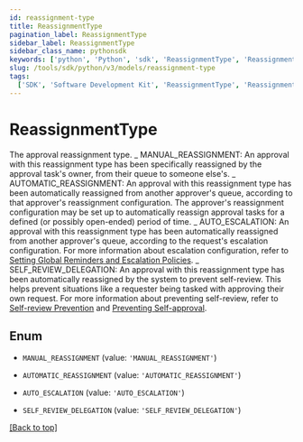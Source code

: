 ```yaml
---
id: reassignment-type
title: ReassignmentType
pagination_label: ReassignmentType
sidebar_label: ReassignmentType
sidebar_class_name: pythonsdk
keywords: ['python', 'Python', 'sdk', 'ReassignmentType', 'ReassignmentType']
slug: /tools/sdk/python/v3/models/reassignment-type
tags:
  ['SDK', 'Software Development Kit', 'ReassignmentType', 'ReassignmentType']
---
```


# ReassignmentType

The approval reassignment type. _ MANUAL_REASSIGNMENT: An approval with this reassignment type has been specifically reassigned by the approval task's owner, from their queue to someone else's. _ AUTOMATIC_REASSIGNMENT: An approval with this reassignment type has been automatically reassigned from another approver's queue, according to that approver's reassignment configuration. The approver's reassignment configuration may be set up to automatically reassign approval tasks for a defined (or possibly open-ended) period of time. _ AUTO_ESCALATION: An approval with this reassignment type has been automatically reassigned from another approver's queue, according to the request's escalation configuration. For more information about escalation configuration, refer to [Setting Global Reminders and Escalation Policies](https://documentation.sailpoint.com/saas/help/requests/config_emails.html). _ SELF_REVIEW_DELEGATION: An approval with this reassignment type has been automatically reassigned by the system to prevent self-review. This helps prevent situations like a requester being tasked with approving their own request. For more information about preventing self-review, refer to [Self-review Prevention](https://documentation.sailpoint.com/saas/help/users/work_reassignment.html#self-review-prevention) and [Preventing Self-approval](https://documentation.sailpoint.com/saas/help/requests/config_ap_roles.html#preventing-self-approval).

## Enum

- `MANUAL_REASSIGNMENT` (value: `'MANUAL_REASSIGNMENT'`)

- `AUTOMATIC_REASSIGNMENT` (value: `'AUTOMATIC_REASSIGNMENT'`)

- `AUTO_ESCALATION` (value: `'AUTO_ESCALATION'`)

- `SELF_REVIEW_DELEGATION` (value: `'SELF_REVIEW_DELEGATION'`)

[[Back to top]](#)
